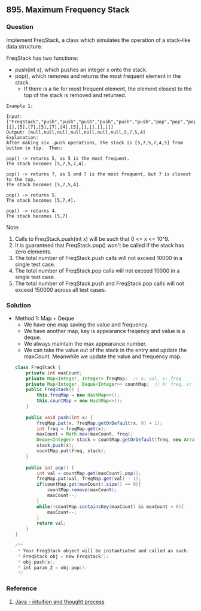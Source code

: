 ## 895. Maximum Frequency Stack

### Question
Implement FreqStack, a class which simulates the operation of a stack-like data structure.

FreqStack has two functions:

* push(int x), which pushes an integer x onto the stack.
* pop(), which removes and returns the most frequent element in the stack.
	* If there is a tie for most frequent element, the element closest to the top of the stack is removed and returned.

```
Example 1:

Input: 
["FreqStack","push","push","push","push","push","push","pop","pop","pop","pop"],
[[],[5],[7],[5],[7],[4],[5],[],[],[],[]]
Output: [null,null,null,null,null,null,null,5,7,5,4]
Explanation:
After making six .push operations, the stack is [5,7,5,7,4,5] from bottom to top.  Then:

pop() -> returns 5, as 5 is the most frequent.
The stack becomes [5,7,5,7,4].

pop() -> returns 7, as 5 and 7 is the most frequent, but 7 is closest to the top.
The stack becomes [5,7,5,4].

pop() -> returns 5.
The stack becomes [5,7,4].

pop() -> returns 4.
The stack becomes [5,7].
```
 

Note:
1. Calls to FreqStack.push(int x) will be such that 0 <= x <= 10^9.
2. It is guaranteed that FreqStack.pop() won't be called if the stack has zero elements.
3. The total number of FreqStack.push calls will not exceed 10000 in a single test case.
4. The total number of FreqStack.pop calls will not exceed 10000 in a single test case.
5. The total number of FreqStack.push and FreqStack.pop calls will not exceed 150000 across all test cases.

### Solution
* Method 1: Map + Deque
	* We have one map saving the value and frequency.
	* We have another map, key is appearance freqency and value is a deque.
	* We always maintain the max appearance number.
	* We can take the value out of the stack in the entry and update the maxCount. Meanwhile we update the value and frequency map.
	```Java
	class FreqStack {
		private int maxCount;
		private Map<Integer, Integer> freqMap;  // k: val, v: freq
		private Map<Integer, Deque<Integer>> countMap;  // k: freq, v: Stack of values that appears k key times.
		public FreqStack() {
			this.freqMap = new HashMap<>();
			this.countMap = new HashMap<>();
		}
		
		public void push(int x) {
			freqMap.put(x, freqMap.getOrDefault(x, 0) + 1);
			int freq = freqMap.get(x);
			maxCount = Math.max(maxCount, freq);
			Deque<Integer> stack = countMap.getOrDefault(freq, new ArrayDeque<>());
			stack.push(x);
			countMap.put(freq, stack);
		}
		
		public int pop() {
			int val = countMap.get(maxCount).pop();
			freqMap.put(val, freqMap.get(val) - 1);
			if(countMap.get(maxCount).size() == 0){
				countMap.remove(maxCount);
				maxCount--;
			}
			while(!countMap.containsKey(maxCount) && maxCount > 0){
				maxCount--;
			}
			return val;
		}
	}

	/**
	 * Your FreqStack object will be instantiated and called as such:
	 * FreqStack obj = new FreqStack();
	 * obj.push(x);
	 * int param_2 = obj.pop();
	 */
	```


### Reference
1. [Java - intuition and thought process](https://leetcode.com/problems/maximum-frequency-stack/discuss/289916/Java-intuition-and-thought-process)